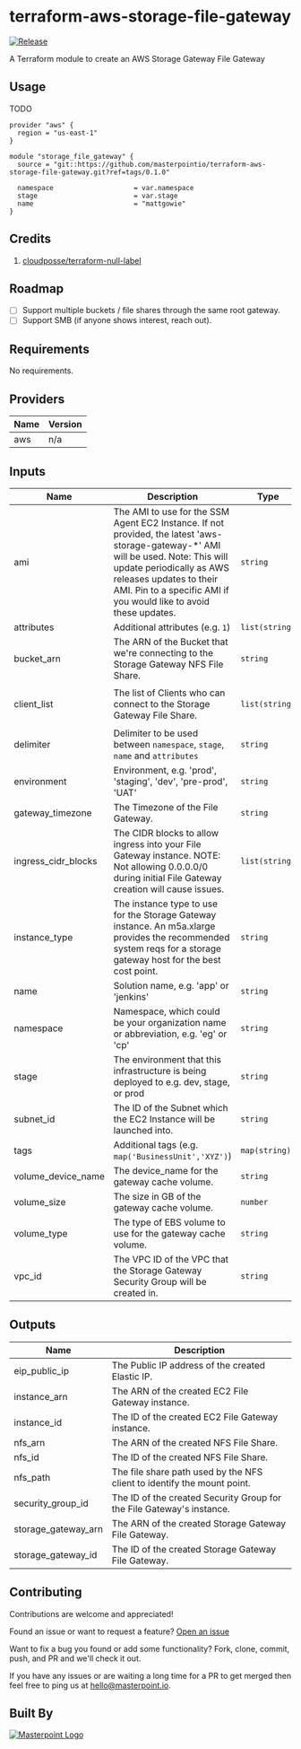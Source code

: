 # terraform-aws-storage-file-gateway

[![Release](https://img.shields.io/github/release/masterpointio/terraform-aws-storage-file-gateway.svg)](https://github.com/masterpointio/terraform-aws-storage-file-gateway/releases/latest)

A Terraform module to create an AWS Storage Gateway File Gateway

## Usage

TODO

```hcl
provider "aws" {
  region = "us-east-1"
}

module "storage_file_gateway" {
  source = "git::https://github.com/masterpointio/terraform-aws-storage-file-gateway.git?ref=tags/0.1.0"

  namespace                    = var.namespace
  stage                        = var.stage
  name                         = "mattgowie"
}
```

## Credits

1. [cloudposse/terraform-null-label](https://github.com/cloudposse/terraform-null-label)

## Roadmap

- [ ] Support multiple buckets / file shares through the same root gateway.
- [ ] Support SMB (if anyone shows interest, reach out).

<!-- BEGINNING OF PRE-COMMIT-TERRAFORM DOCS HOOK -->
## Requirements

No requirements.

## Providers

| Name | Version |
|------|---------|
| aws | n/a |

## Inputs

| Name | Description | Type | Default | Required |
|------|-------------|------|---------|:--------:|
| ami | The AMI to use for the SSM Agent EC2 Instance. If not provided, the latest 'aws-storage-gateway-\*' AMI will be used. Note: This will update periodically as AWS releases updates to their AMI. Pin to a specific AMI if you would like to avoid these updates. | `string` | `""` | no |
| attributes | Additional attributes (e.g. `1`) | `list(string)` | `[]` | no |
| bucket\_arn | The ARN of the Bucket that we're connecting to the Storage Gateway NFS File Share. | `string` | n/a | yes |
| client\_list | The list of Clients who can connect to the Storage Gateway File Share. | `list(string)` | <pre>[<br>  "0.0.0.0/0"<br>]</pre> | no |
| delimiter | Delimiter to be used between `namespace`, `stage`, `name` and `attributes` | `string` | `"-"` | no |
| environment | Environment, e.g. 'prod', 'staging', 'dev', 'pre-prod', 'UAT' | `string` | `""` | no |
| gateway\_timezone | The Timezone of the File Gateway. | `string` | `"GMT"` | no |
| ingress\_cidr\_blocks | The CIDR blocks to allow ingress into your File Gateway instance. NOTE: Not allowing 0.0.0.0/0 during initial File Gateway creation will cause issues. | `list(string)` | <pre>[<br>  "0.0.0.0/0"<br>]</pre> | no |
| instance\_type | The instance type to use for the Storage Gateway instance. An m5a.xlarge provides the recommended system reqs for a storage gateway host for the best cost point. | `string` | `"m5a.xlarge"` | no |
| name | Solution name, e.g. 'app' or 'jenkins' | `string` | `"storage-gateway"` | no |
| namespace | Namespace, which could be your organization name or abbreviation, e.g. 'eg' or 'cp' | `string` | n/a | yes |
| stage | The environment that this infrastructure is being deployed to e.g. dev, stage, or prod | `string` | n/a | yes |
| subnet\_id | The ID of the Subnet which the EC2 Instance will be launched into. | `string` | n/a | yes |
| tags | Additional tags (e.g. `map('BusinessUnit','XYZ')`) | `map(string)` | `{}` | no |
| volume\_device\_name | The device\_name for the gateway cache volume. | `string` | `"/dev/xvdb"` | no |
| volume\_size | The size in GB of the gateway cache volume. | `number` | `200` | no |
| volume\_type | The type of EBS volume to use for the gateway cache volume. | `string` | `"gp2"` | no |
| vpc\_id | The VPC ID of the VPC that the Storage Gateway Security Group will be created in. | `string` | n/a | yes |

## Outputs

| Name | Description |
|------|-------------|
| eip\_public\_ip | The Public IP address of the created Elastic IP. |
| instance\_arn | The ARN of the created EC2 File Gateway instance. |
| instance\_id | The ID of the created EC2 File Gateway instance. |
| nfs\_arn | The ARN of the created NFS File Share. |
| nfs\_id | The ID of the created NFS File Share. |
| nfs\_path | The file share path used by the NFS client to identify the mount point. |
| security\_group\_id | The ID of the created Security Group for the File Gateway's instance. |
| storage\_gateway\_arn | The ARN of the created Storage Gateway File Gateway. |
| storage\_gateway\_id | The ID of the created Storage Gateway File Gateway. |

<!-- END OF PRE-COMMIT-TERRAFORM DOCS HOOK -->

## Contributing

Contributions are welcome and appreciated!

Found an issue or want to request a feature? [Open an issue](TODO)

Want to fix a bug you found or add some functionality? Fork, clone, commit, push, and PR and we'll check it out.

If you have any issues or are waiting a long time for a PR to get merged then feel free to ping us at [hello@masterpoint.io](mailto:hello@masterpoint.io).

## Built By

[![Masterpoint Logo](https://i.imgur.com/RDLnuQO.png)](https://masterpoint.io)
